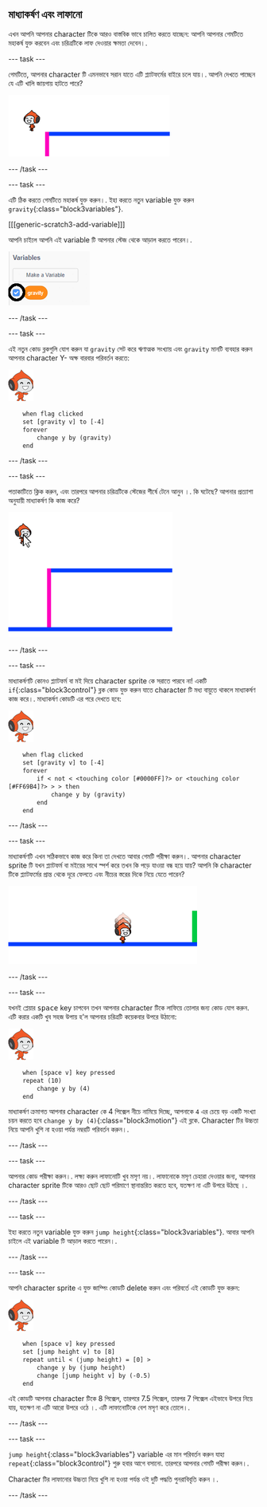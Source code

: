 ## মাধ্যাকর্ষণ এবং লাফানো

এখন আপনি আপনার character টিকে আরও বাস্তবিক ভাবে চালিত করতে যাচ্ছেন: আপনি আপনার গেমটিতে মহাকর্ষ যুক্ত করবেন এবং চরিত্রটিকে লাফ দেওয়ার ক্ষমতা দেবেন।.

--- task ---

গেমটিতে, আপনার character টি এমনভাবে সরান যাতে এটি প্ল্যাটফর্মের বাইরে চলে যায়।. আপনি দেখতে পাচ্ছেন যে এটি খালি জায়গায় হাটতে পারে?

![screenshot](images/dodge-no-gravity.png)

--- /task ---

--- task ---

এটি ঠিক করতে গেমটিতে মহাকর্ষ যুক্ত করুন।. ইহা করতে নতুন variable যুক্ত করুন `gravity`{:class="block3variables"}.

[[[generic-scratch3-add-variable]]]

আপনি চাইলে আপনি এই variable টি আপনার স্টেজ থেকে আড়াল করতে পারেন।.

![screenshot](images/dodge-gravity-annotated.png)

--- /task ---

--- task ---

এই নতুন কোড ব্লকগুলি যোগ করুন যা `gravity` সেট করে ঋণাত্মক সংখ্যায় এবং `gravity` মানটি ব্যবহার করুন আপনার character Y- অক্ষ বারবার পরিবর্তন করতে:

![pico walking sprite](images/pico_walking_sprite.png)

```blocks3
    when flag clicked
    set [gravity v] to [-4]
    forever
        change y by (gravity)
    end
```

--- /task ---

--- task ---

পতাকাটিতে ক্লিক করুন, এবং তারপরে আপনার চরিত্রটিকে স্টেজের শীর্ষে টেনে আনুন ।. কি ঘটেছে? আপনার প্রত্যাশা অনুযায়ী মাধ্যাকর্ষণ কি কাজ করে?

![screenshot](images/dodge-gravity-drag.png)

--- /task ---

--- task ---

মাধ্যাকর্ষণটি কোনও প্ল্যাটফর্ম বা মই দিয়ে character sprite কে সরাতে পারবে না! একটি `if`{:class="block3control"} ব্লক কোড যুক্ত করুন যাতে character টি মধ্য বায়ুতে থাকলে মাধ্যাকর্ষণ কাজ করে।. মাধ্যাকর্ষণ কোডটি এর পরে দেখতে হবে:

![pico walking sprite](images/pico_walking_sprite.png)

```blocks3
    when flag clicked
    set [gravity v] to [-4]
    forever
        if < not < <touching color [#0000FF]?> or <touching color [#FF69B4]?> > > then
            change y by (gravity)
        end
    end
```

--- /task ---

--- task ---

মাধ্যাকর্ষণটি এখন সঠিকভাবে কাজ করে কিনা তা দেখতে আবার গেমটি পরীক্ষা করুন।. আপনার character sprite টি যখন প্ল্যাটফর্ম বা মইয়ের সাথে স্পর্শ করে তখন কি পড়ে যাওয়া বন্ধ হয়ে যায়? আপনি কি character টিকে প্ল্যাটফর্মের প্রান্ত থেকে দূরে ফেলতে এবং নীচের স্তরের দিকে নিয়ে যেতে পারেন?

![screenshot](images/dodge-gravity-test.png)

--- /task ---

--- task ---

যখনই প্লেয়ার <kbd>space</kbd> key চাপবেন তখন আপনার character টিকে লাফিয়ে তোলার জন্য কোড যোগ করুন. এটি করার একটি খুব সহজ উপায় হ'ল আপনার চরিত্রটি কয়েকবার উপরে উঠানো:

![pico walking sprite](images/pico_walking_sprite.png)

```blocks3
    when [space v] key pressed
    repeat (10)
        change y by (4)
    end
```

মাধ্যাকর্ষণ ক্রমাগত আপনার character কে 4 পিক্সেল নীচে নামিয়ে দিচ্ছে, আপনাকে `4` এর চেয়ে বড় একটি সংখ্যা চয়ন করতে হবে `change y by (4)`{:class="block3motion"} এই ব্লকে. Character টির উচ্চতা নিয়ে আপনি খুশি না হওয়া পর্যন্ত নম্বরটি পরিবর্তন করুন।.

--- /task ---

--- task ---

আপনার কোড পরীক্ষা করুন।. লক্ষ্য করুন লাফানোটি খুব মসৃণ নয়।. লাফানোকে মসৃণ চেহারা দেওয়ার জন্য, আপনার character sprite টিকে আরও ছোট ছোট পরিমাণে স্থানান্তরিত করতে হবে, যতক্ষণ না এটি উপরে উঠছে ।.

--- /task ---

--- task ---

ইহা করতে নতুন variable যুক্ত করুন `jump height`{:class="block3variables"}. আবার আপনি চাইলে এই variable টি আড়াল করতে পারেন।.

--- /task ---

--- task ---

আপনি character sprite এ যুক্ত জাম্পিং কোডটি delete করুন এবং পরিবর্তে এই কোডটি যুক্ত করুন:

![pico walking sprite](images/pico_walking_sprite.png)

```blocks3
    when [space v] key pressed
    set [jump height v] to [8]
    repeat until < (jump height) = [0] >
        change y by (jump height)
        change [jump height v] by (-0.5)
    end
```

এই কোডটি আপনার character টিকে 8 পিক্সেল, তারপরে 7.5 পিক্সেল, তারপর 7 পিক্সেল এইভাবে উপরে নিয়ে যায়, যতক্ষণ না এটি আরো উপরে ওঠে ।. এটি লাফানোটিকে বেশ মসৃণ করে তোলে।.

--- /task ---

--- task ---

`jump height`{:class="block3variables"} variable এর মান পরিবর্তন করুন যাহা `repeat`{:class="block3control"} শুরু হবার আগে বসানো. তারপরে আপনার গেমটি পরীক্ষা করুন।.

Character টির লাফানোর উচ্চতা নিয়ে খুশি না হওয়া পর্যন্ত ওই দুটি পদ্ধতি পুনরাবিবৃতি করুন ।.

--- /task ---
